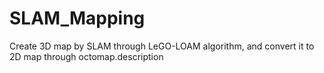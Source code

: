 # SLAM_Mapping
Create 3D map by SLAM through LeGO-LOAM algorithm, and convert it to 2D map through octomap.description
